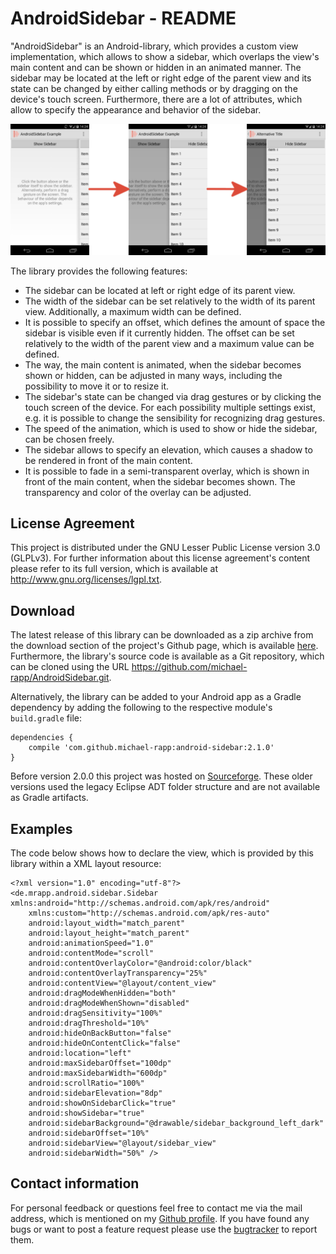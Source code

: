 # AndroidSidebar - README

"AndroidSidebar" is an Android-library, which provides a custom view implementation, which allows to show a sidebar, which overlaps the view's main content and can be shown or hidden in an animated manner. The sidebar may be located at the left or right edge of the parent view and its state can be changed by either calling methods or by dragging on the device's touch screen. Furthermore, there are a lot of attributes, which allow to specify the appearance and behavior of the sidebar.

![](doc/images/example.png)

The library provides the following features:

- The sidebar can be located at left or right edge of its parent view.
- The width of the sidebar can be set relatively to the width of its parent view. Additionally, a maximum width can be defined.
- It is possible to specify an offset, which defines the amount of space the sidebar is visible even if it currently hidden. The offset can be set relatively to the width of the parent view and a maximum value can be defined.
- The way, the main content is animated, when the sidebar becomes shown or hidden, can be adjusted in many ways, including the possibility to move it or to resize it.
- The sidebar's state can be changed via drag gestures or by clicking the touch screen of the device. For each possibility multiple settings exist, e.g. it is possible to change the sensibility for recognizing drag gestures.
- The speed of the animation, which is used to show or hide the sidebar, can be chosen freely.
- The sidebar allows to specify an elevation, which causes a shadow to be rendered in front of the main content.
- It is possible to fade in a semi-transparent overlay, which is shown in front of the main content, when the sidebar becomes shown. The transparency and color of the overlay can be adjusted.

## License Agreement

This project is distributed under the GNU Lesser Public License version 3.0 (GLPLv3). For further information about this license agreement's content please refer to its full version, which is available at http://www.gnu.org/licenses/lgpl.txt.

## Download

The latest release of this library can be downloaded as a zip archive from the download section of the project's Github page, which is available [here](https://github.com/michael-rapp/AndroidSidebar/releases). Furthermore, the library's source code is available as a Git repository, which can be cloned using the URL https://github.com/michael-rapp/AndroidSidebar.git.

Alternatively, the library can be added to your Android app as a Gradle dependency by adding the following to the respective module's `build.gradle` file:

```
dependencies {
    compile 'com.github.michael-rapp:android-sidebar:2.1.0'
}
```

Before version 2.0.0 this project was hosted on [Sourceforge](https://sourceforge.net/projects/androidsidebar). These older versions used the legacy Eclipse ADT folder structure and are not available as Gradle artifacts.

## Examples

The code below shows how to declare the view, which is provided by this library within a XML layout resource:

```
<?xml version="1.0" encoding="utf-8"?> 
<de.mrapp.android.sidebar.Sidebar xmlns:android="http://schemas.android.com/apk/res/android" 
    xmlns:custom="http://schemas.android.com/apk/res-auto"
    android:layout_width="match_parent" 
    android:layout_height="match_parent" 
    android:animationSpeed="1.0" 
    android:contentMode="scroll" 
    android:contentOverlayColor="@android:color/black" 
    android:contentOverlayTransparency="25%" 
    android:contentView="@layout/content_view" 
    android:dragModeWhenHidden="both" 
    android:dragModeWhenShown="disabled" 
    android:dragSensitivity="100%" 
    android:dragThreshold="10%" 
    android:hideOnBackButton="false" 
    android:hideOnContentClick="false" 
    android:location="left" 
    android:maxSidebarOffset="100dp" 
    android:maxSidebarWidth="600dp" 
    android:scrollRatio="100%" 
    android:sidebarElevation="8dp" 
    android:showOnSidebarClick="true" 
    android:showSidebar="true" 
    android:sidebarBackground="@drawable/sidebar_background_left_dark" 
    android:sidebarOffset="10%" 
    android:sidebarView="@layout/sidebar_view" 
    android:sidebarWidth="50%" />
```

## Contact information

For personal feedback or questions feel free to contact me via the mail address, which is mentioned on my [Github profile](https://github.com/michael-rapp). If you have found any bugs or want to post a feature request please use the [bugtracker](https://github.com/michael-rapp/AndroidMaterialViews/issues) to report them.